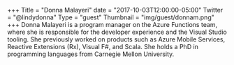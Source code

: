 +++
Title = "Donna Malayeri"
date = "2017-10-03T12:00:00-05:00"
Twitter = "@lindydonna"
Type = "guest"
Thumbnail = "img/guest/donnam.png"
+++
Donna Malayeri is a program manager on the Azure Functions team, where she is responsible for the developer experience and the Visual Studio tooling. She previously worked on products such as Azure Mobile Services, Reactive Extensions (Rx), Visual F#, and Scala. She holds a PhD in programming languages from Carnegie Mellon University.
